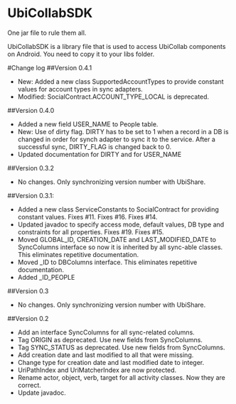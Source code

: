 UbiCollabSDK
============

One jar file to rule them all.

UbiCollabSDK is a library file that is used to access UbiCollab components on Android. You need to copy it to your libs folder. 

#Change log
##Version 0.4.1
* New: Added a new class SupportedAccountTypes to provide constant values for account types in sync adapters.
* Modified: SocialContract.ACCOUNT_TYPE_LOCAL is deprecated.

##Version 0.4.0
* Added a new field USER_NAME to People table.
* New: Use of dirty flag. DIRTY has to be set to 1 when a record in a DB is changed in order for synch adapter to sync it to the service. After a successful sync, DIRTY_FLAG is changed back to 0.
* Updated documentation for DIRTY and for USER_NAME

##Version 0.3.2
* No changes. Only synchronizing version number with UbiShare.

##Version 0.3.1:
* Added a new class ServiceConstants to SocialContract for providing constant values. Fixes #11. Fixes #16. Fixes #14.
* Updated javadoc to specify access mode, default values, DB type and constraints for all properties. Fixes #19. Fixes #15.
* Moved GLOBAL_ID, CREATION_DATE and LAST_MODIFIED_DATE to SyncColumns interface so now it is inherited by all sync-able classes. This eliminates repetitive documentation.
* Moved _ID to DBColumns interface. This eliminates repetitive documentation.
* Added _ID_PEOPLE 

##Version 0.3
* No changes. Only synchronizing version number with UbiShare.

##Version 0.2
* Add an interface SyncColumns for all sync-related columns. 
* Tag ORIGIN as deprecated. Use new fields from SyncColumns.
* Tag SYNC_STATUS as deprecated. Use new fields from SyncColumns.
* Add creation date and last modified to all that were missing.
* Change type for creation date and last modified date to integer.
* UriPathIndex and UriMatcherIndex are now protected.
* Rename actor, object, verb, target for all activity classes. Now they are correct.
* Update javadoc.
